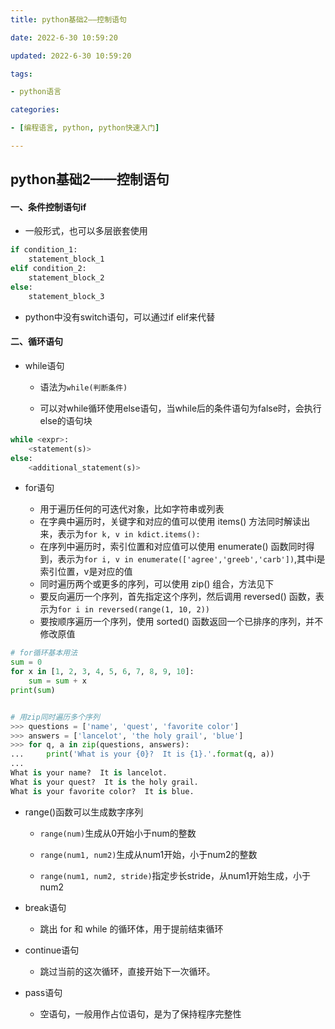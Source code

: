 ```yaml
---
title: python基础2——控制语句

date: 2022-6-30 10:59:20

updated: 2022-6-30 10:59:20

tags:

- python语言

categories:

- [编程语言, python, python快速入门]

---
```


## python基础2——控制语句

#### 一、条件控制语句if

+ 一般形式，也可以多层嵌套使用

```python
if condition_1:
    statement_block_1
elif condition_2:
    statement_block_2
else:
    statement_block_3
```

+ python中没有switch语句，可以通过if elif来代替

#### 二、循环语句

+ while语句
  
  + 语法为`while(判断条件)`
  
  + 可以对while循环使用else语句，当while后的条件语句为false时，会执行else的语句块

```python
while <expr>:
    <statement(s)>
else:
    <additional_statement(s)>
```

+ for语句
  
  + 用于遍历任何的可迭代对象，比如字符串或列表
  + 在字典中遍历时，关键字和对应的值可以使用 items() 方法同时解读出来，表示为`for k, v in kdict.items():`
  + 在序列中遍历时，索引位置和对应值可以使用 enumerate() 函数同时得到，表示为`for i, v in enumerate(['agree','greeb','carb'])`,其中i是索引位置，v是对应的值
  + 同时遍历两个或更多的序列，可以使用 zip() 组合，方法见下
  + 要反向遍历一个序列，首先指定这个序列，然后调用 reversed() 函数，表示为`for i in reversed(range(1, 10, 2))`
  + 要按顺序遍历一个序列，使用 sorted() 函数返回一个已排序的序列，并不修改原值

```python
# for循环基本用法
sum = 0
for x in [1, 2, 3, 4, 5, 6, 7, 8, 9, 10]:
    sum = sum + x
print(sum)


# 用zip同时遍历多个序列
>>> questions = ['name', 'quest', 'favorite color']
>>> answers = ['lancelot', 'the holy grail', 'blue']
>>> for q, a in zip(questions, answers):
...     print('What is your {0}?  It is {1}.'.format(q, a))
...
What is your name?  It is lancelot.
What is your quest?  It is the holy grail.
What is your favorite color?  It is blue.
```

+ range()函数可以生成数字序列
  
  + `range(num)`生成从0开始小于num的整数
  
  + `range(num1, num2)`生成从num1开始，小于num2的整数
  
  + `range(num1, num2, stride)`指定步长stride，从num1开始生成，小于num2

+ break语句
  
  + 跳出 for 和 while 的循环体，用于提前结束循环

+ continue语句
  
  + 跳过当前的这次循环，直接开始下一次循环。

+ pass语句
  
  + 空语句，一般用作占位语句，是为了保持程序完整性

